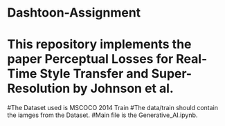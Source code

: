 # Dashtoon-Assignment
# This repository implements the paper Perceptual Losses for Real-Time Style Transfer and Super-Resolution by Johnson et al.
#The Dataset used is MSCOCO 2014 Train
#The data/train should contain the iamges from the Dataset.
#Main file is the Generative_AI.ipynb.
